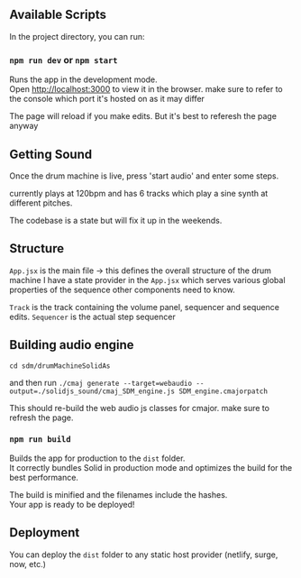 ## Available Scripts

In the project directory, you can run:

### `npm run dev` or `npm start`

Runs the app in the development mode.<br>
Open [http://localhost:3000](http://localhost:3000) to view it in the browser. make sure to refer to the console which port it's hosted on as it may differ

The page will reload if you make edits. But it's best to referesh the page anyway<br>

## Getting Sound
Once the drum machine is live, press 'start audio' and enter some steps.

currently plays at 120bpm and has 6 tracks which play a sine synth at different pitches.

The codebase is a state but will fix it up in the weekends.

## Structure
`App.jsx` is the main file -> this defines the overall structure of the drum machine
I have a state provider in the `App.jsx` which serves various global properties of the sequence other components need to know.

`Track` is the track containing the volume panel, sequencer and sequence edits.
`Sequencer` is the actual step sequencer

## Building audio engine

`cd sdm/drumMachineSolidAs`

and then run `./cmaj generate --target=webaudio --output=./solidjs_sound/cmaj_SDM_engine.js SDM_engine.cmajorpatch`

This should re-build the web audio js classes for cmajor. make sure to refresh the page.

### `npm run build`

Builds the app for production to the `dist` folder.<br>
It correctly bundles Solid in production mode and optimizes the build for the best performance.

The build is minified and the filenames include the hashes.<br>
Your app is ready to be deployed!

## Deployment

You can deploy the `dist` folder to any static host provider (netlify, surge, now, etc.)
